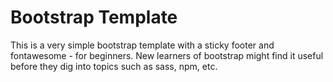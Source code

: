 # Bootstrap Template
This is a very simple bootstrap template with a sticky footer and fontawesome - for beginners. New learners of bootstrap might find it useful before they dig into topics such as sass, npm, etc.
